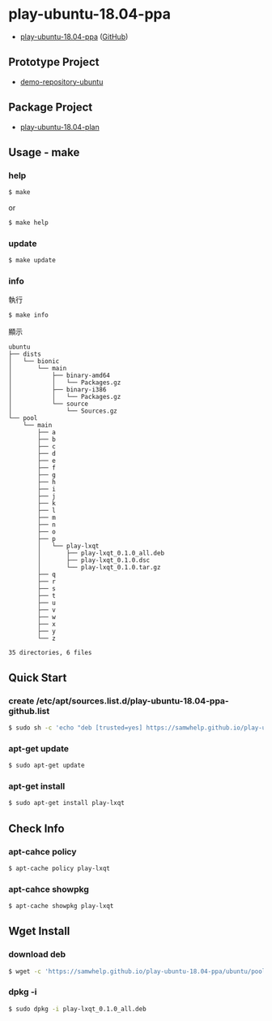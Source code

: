# play-ubuntu-18.04-ppa

* [play-ubuntu-18.04-ppa](https://samwhelp.github.io/play-ubuntu-18.04-ppa/) ([GitHub](https://github.com/samwhelp/play-ubuntu-18.04-ppa))


## Prototype Project

* [demo-repository-ubuntu](https://github.com/samwhelp/demo-repository-ubuntu)


## Package Project

* [play-ubuntu-18.04-plan](https://github.com/samwhelp/play-ubuntu-18.04-plan)


## Usage - make


### help

``` sh
$ make
```

or

``` sh
$ make help
```


### update

``` sh
$ make update
```


### info

執行

``` sh
$ make info
```

顯示

```
ubuntu
├── dists
│   └── bionic
│       └── main
│           ├── binary-amd64
│           │   └── Packages.gz
│           ├── binary-i386
│           │   └── Packages.gz
│           └── source
│               └── Sources.gz
└── pool
    └── main
        ├── a
        ├── b
        ├── c
        ├── d
        ├── e
        ├── f
        ├── g
        ├── h
        ├── i
        ├── j
        ├── k
        ├── l
        ├── m
        ├── n
        ├── o
        ├── p
        │   └── play-lxqt
        │       ├── play-lxqt_0.1.0_all.deb
        │       ├── play-lxqt_0.1.0.dsc
        │       └── play-lxqt_0.1.0.tar.gz
        ├── q
        ├── r
        ├── s
        ├── t
        ├── u
        ├── v
        ├── w
        ├── x
        ├── y
        └── z

35 directories, 6 files
```

## Quick Start

### create /etc/apt/sources.list.d/play-ubuntu-18.04-ppa-github.list

``` sh
$ sudo sh -c 'echo "deb [trusted=yes] https://samwhelp.github.io/play-ubuntu-18.04-ppa/ubuntu bionic main" > /etc/apt/sources.list.d/play-ubuntu-18.04-ppa-github.list'
```

### apt-get update

``` sh
$ sudo apt-get update
```

### apt-get install

``` sh
$ sudo apt-get install play-lxqt
```


## Check Info

### apt-cahce policy

``` sh
$ apt-cache policy play-lxqt
```

### apt-cahce showpkg

``` sh
$ apt-cache showpkg play-lxqt
```


## Wget Install

### download deb

``` sh
$ wget -c 'https://samwhelp.github.io/play-ubuntu-18.04-ppa/ubuntu/pool/main/p/play-lxqt/play-lxqt_0.1.0_all.deb'
```

### dpkg -i

``` sh
$ sudo dpkg -i play-lxqt_0.1.0_all.deb
```
